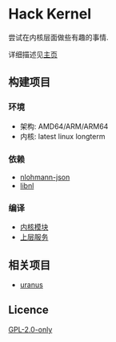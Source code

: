 # Hack Kernel

尝试在内核层面做些有趣的事情.

详细描述见[主页](https://hackernel.org/)

## 构建项目

### 环境

* 架构: AMD64/ARM/ARM64
* 内核: latest linux longterm

### 依赖

* [nlohmann-json](https://github.com/nlohmann/json)
* [libnl](https://www.infradead.org/~tgr/libnl/doc/api/index.html#main_intro)

### 编译

* [内核模块](kernel-space/Makefile)
* [上层服务](user-space/CMakeLists.txt)

## 相关项目

* [uranus](https://github.com/lanthora/uranus)

## Licence

[GPL-2.0-only](https://spdx.org/licenses/GPL-2.0-only.html)
